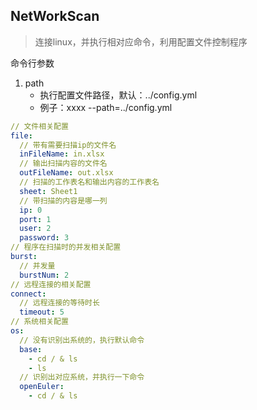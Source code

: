 ## NetWorkScan
> 连接linux，并执行相对应命令，利用配置文件控制程序

命令行参数
1. path
   - 执行配置文件路径，默认：../config.yml
   - 例子：xxxx --path=../config.yml

```yaml
// 文件相关配置
file:
  // 带有需要扫描ip的文件名
  inFileName: in.xlsx
  // 输出扫描内容的文件名
  outFileName: out.xlsx
  // 扫描的工作表名和输出内容的工作表名
  sheet: Sheet1
  // 带扫描的内容是哪一列
  ip: 0
  port: 1
  user: 2
  password: 3
// 程序在扫描时的并发相关配置
burst:
  // 并发量
  burstNum: 2
// 远程连接的相关配置
connect:
  // 远程连接的等待时长
  timeout: 5
// 系统相关配置
os:
  // 没有识别出系统的，执行默认命令
  base:
    - cd / & ls
    - ls
  // 识别出对应系统，并执行一下命令
  openEuler:
    - cd / & ls
```